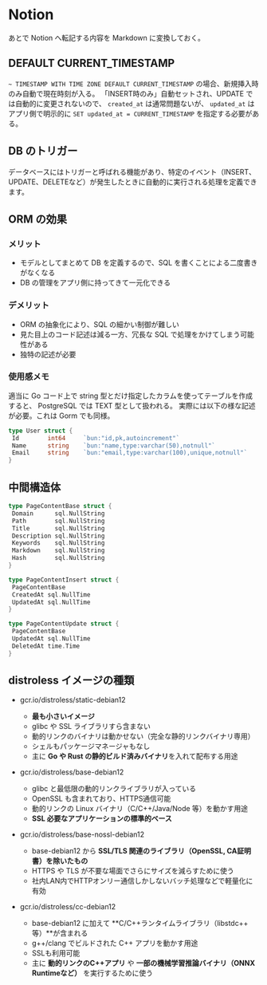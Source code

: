 # Notion

あとで Notion へ転記する内容を Markdown に変換しておく。

## DEFAULT CURRENT_TIMESTAMP

`~ TIMESTAMP WITH TIME ZONE DEFAULT CURRENT_TIMESTAMP` の場合、新規挿入時のみ自動で現在時刻が入る。
「INSERT時のみ」自動セットされ、UPDATE では自動的に変更されないので、 `created_at` は通常問題ないが、
`updated_at` はアプリ側で明示的に `SET updated_at = CURRENT_TIMESTAMP` を指定する必要がある。

## DB のトリガー

データベースにはトリガーと呼ばれる機能があり、特定のイベント（INSERT、UPDATE、DELETEなど）が発生したときに自動的に実行される処理を定義できます。

## ORM の効果

### メリット

- モデルとしてまとめて DB を定義するので、SQL を書くことによる二度書きがなくなる
- DB の管理をアプリ側に持ってきて一元化できる

### デメリット

- ORM の抽象化により、SQL の細かい制御が難しい
- 見た目上のコード記述は減る一方、冗長な SQL で処理をかけてしまう可能性がある
- 独特の記述が必要

### 使用感メモ

適当に Go コード上で string 型とだけ指定したカラムを使ってテーブルを作成すると、 PostgreSQL では TEXT 型として扱われる。
実際には以下の様な記述が必要。これは Gorm でも同様。

```go
type User struct {
 Id        int64     `bun:"id,pk,autoincrement"`
 Name      string    `bun:"name,type:varchar(50),notnull"`
 Email     string    `bun:"email,type:varchar(100),unique,notnull"`
}
```

## 中間構造体

```go
type PageContentBase struct {
 Domain      sql.NullString
 Path        sql.NullString
 Title       sql.NullString
 Description sql.NullString
 Keywords    sql.NullString
 Markdown    sql.NullString
 Hash        sql.NullString
}

type PageContentInsert struct {
 PageContentBase
 CreatedAt sql.NullTime
 UpdatedAt sql.NullTime
}

type PageContentUpdate struct {
 PageContentBase
 UpdatedAt sql.NullTime
 DeletedAt time.Time
}
```

## distroless イメージの種類

- gcr.io/distroless/static-debian12
  - **最も小さいイメージ**
  - glibc や SSL ライブラリすら含まない
  - 動的リンクのバイナリは動かせない（完全な静的リンクバイナリ専用）
  - シェルもパッケージマネージャもなし
  - 主に **Go や Rust の静的ビルド済みバイナリ**を入れて配布する用途

- gcr.io/distroless/base-debian12
  - glibc と最低限の動的リンクライブラリが入っている
  - OpenSSL も含まれており、HTTPS通信可能
  - 動的リンクの Linux バイナリ（C/C++/Java/Node 等）を動かす用途
  - **SSL 必要なアプリケーションの標準的ベース**

- gcr.io/distroless/base-nossl-debian12
  - base-debian12 から **SSL/TLS 関連のライブラリ（OpenSSL, CA証明書）を除いたもの**
  - HTTPS や TLS が不要な場面でさらにサイズを減らすために使う
  - 社内LAN内でHTTPオンリー通信しかしないバッチ処理などで軽量化に有効

- gcr.io/distroless/cc-debian12
  - base-debian12 に加えて \*\*C/C++ランタイムライブラリ（libstdc++ 等）\*\*が含まれる
  - g++/clang でビルドされた C++ アプリを動かす用途
  - SSLも利用可能
  - 主に **動的リンクのC++アプリ** や **一部の機械学習推論バイナリ（ONNX Runtimeなど）** を実行するために使う
